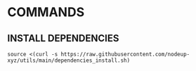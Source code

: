 # COMMANDS

## INSTALL DEPENDENCIES
`source <(curl -s https://raw.githubusercontent.com/nodeup-xyz/utils/main/dependencies_install.sh)`
